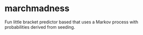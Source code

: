 marchmadness
============

Fun little bracket predictor based that uses a Markov process with probabilities derived from seeding.
